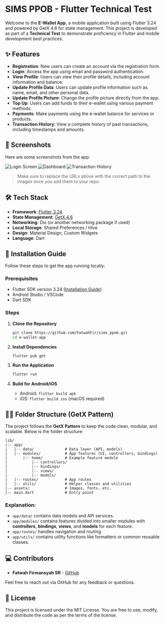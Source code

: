 # SIMS PPOB - Flutter Technical Test

Welcome to the **E-Wallet App**, a mobile application built using Flutter 3.24 and powered by GetX 4.6 for state management. This project is developed as part of a **Technical Test** to demonstrate proficiency in Flutter and mobile development best practices.

## ✨ Features

- **Registration**: New users can create an account via the registration form.
- **Login**: Access the app using email and password authentication.
- **View Profile**: Users can view their profile details, including account information and balance.
- **Update Profile Data**: Users can update profile information such as name, email, and other personal data.
- **Update Profile Picture**: Change the profile picture directly from the app.
- **Top Up**: Users can add funds to their e-wallet using various payment methods.
- **Payments**: Make payments using the e-wallet balance for services or products.
- **Transaction History**: View a complete history of past transactions, including timestamps and amounts.

## 📱 Screenshots

Here are some screenshots from the app:

![Login Screen](assets/images/login_screen.png)
![Dashboard](assets/images/dashboard_screen.png)
![Transaction History](assets/images/transaction_history.png)

> Make sure to replace the URLs above with the correct path to the images once you add them to your repo.

## 🛠 Tech Stack

- **Framework**: [Flutter 3.24](https://flutter.dev/)
- **State Management**: [GetX 4.6](https://pub.dev/packages/get)
- **Networking**: Dio (or another networking package if used)
- **Local Storage**: Shared Preferences / Hive
- **Design**: Material Design, Custom Widgets
- **Language**: Dart

## 🚀 Installation Guide

Follow these steps to get the app running locally:

### Prerequisites

- Flutter SDK version 3.24 ([Installation Guide](https://flutter.dev/docs/get-started/install))
- Android Studio / VSCode
- Dart SDK

### Steps

1. **Clone the Repository**
   ```bash
   git clone https://github.com/FatwahFir/sims_ppob.git
   cd e-wallet-app
   ```

2. **Install Dependencies**
   ```bash
   flutter pub get
   ```

3. **Run the Application**
   ```bash
   flutter run
   ```

4. **Build for Android/iOS**
   - Android: `flutter build apk`
   - iOS: `flutter build ios` (macOS required)

## 🧑‍💻 Folder Structure (GetX Pattern)

The project follows the **GetX Pattern** to keep the code clean, modular, and scalable. Below is the folder structure:

```
lib/
|-- app/
|   |-- data/              # Data layer (API, models)
|   |-- modules/           # App features (UI, controllers, bindings)
|       |-- home/          # Example feature module
|           |-- controllers/
|           |-- bindings/
|           |-- views/
|           |-- models/
|   |-- routes/            # App routes
|   |-- utils/             # Helper classes and utilities
|-- assets/                # Images, fonts, etc.
|-- main.dart              # Entry point
```

### Explanation:

- `app/data/` contains data models and API services.
- `app/modules/` contains features divided into smaller modules with **controllers**, **bindings**, **views**, and **models** for each feature.
- `app/routes/` handles navigation and routing.
- `app/utils/` contains utility functions like formatters or common reusable classes.

## 💻 Contributors

- **Fatwah Firmansyah SR** - [GitHub](https://github.com/FatwahFir)

Feel free to reach out via GitHub for any feedback or questions.

## 📄 License

This project is licensed under the MIT License. You are free to use, modify, and distribute the code as per the terms of the license.
